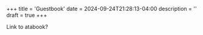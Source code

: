+++
title = 'Guestbook'
date = 2024-09-24T21:28:13-04:00
description = ''
draft = true
+++

Link to atabook?

